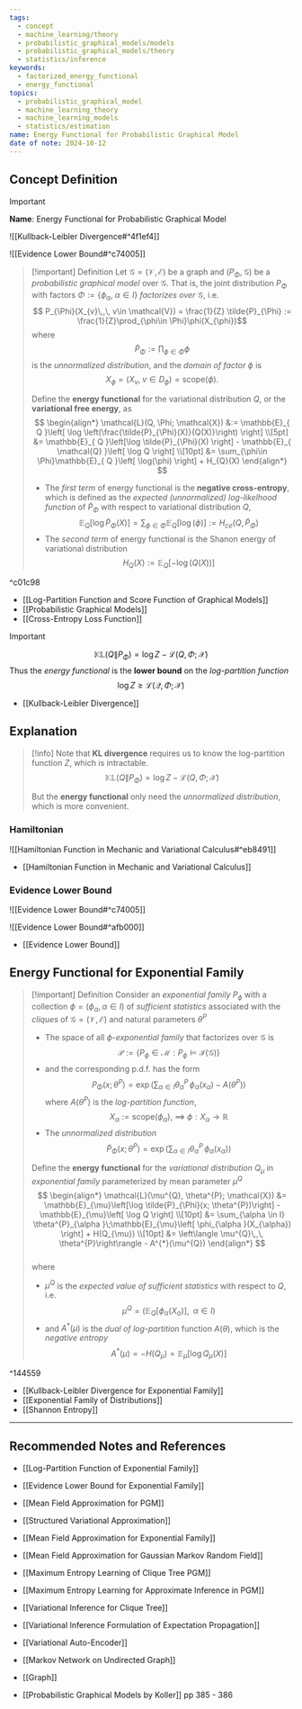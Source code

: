 ```yaml
---
tags:
  - concept
  - machine_learning/theory
  - probabilistic_graphical_models/models
  - probabilistic_graphical_models/theory
  - statistics/inference
keywords:
  - factorized_energy_functional
  - energy_functional
topics:
  - probabilistic_graphical_model
  - machine_learning_theory
  - machine_learning_models
  - statistics/estimation
name: Energy Functional for Probabilistic Graphical Model
date of note: 2024-10-12
---
```


## Concept Definition

>[!important]
>**Name**: Energy Functional for Probabilistic Graphical Model

![[Kullback-Leibler Divergence#^4f1ef4]]

![[Evidence Lower Bound#^c74005]]


>[!important] Definition
>Let $\mathcal{G} = (\mathcal{V}, \mathcal{E})$ be a graph and $(P_{\Phi}, \mathcal{G})$ be a *probabilistic graphical model* over $\mathcal{G}$. That is, the  joint distribution  $P_{\Phi}$ with factors $\Phi := \left\{ \phi_{\alpha},\; \alpha\in I\right\}$  *factorizes over* $\mathcal{G}$, i.e. $$
> P_{\Phi}(X_{v}\,,\, v\in \mathcal{V}) = \frac{1}{Z} \tilde{P}_{\Phi} := \frac{1}{Z}\prod_{\phi\in \Phi}\phi(X_{\phi})$$ 
>where $$ \tilde{P}_{\Phi} := \prod_{\phi\in \Phi}\phi$$ is the *unnormalized distribution*, and the *domain of factor* $\phi$ is $$X_{\phi} = (X_{v}, \; v\in D_{\phi}) = \text{scope}(\phi).$$
>
>
>Define the **energy functional** for the variational distribution $Q$, or the **variational free energy**, as  
>$$
>\begin{align*}
>\mathcal{L}(Q, \Phi; \mathcal{X}) &:= \mathbb{E}_{ Q }\left[ \log \left(\frac{\tilde{P}_{\Phi}(X)}{Q(X)}\right) \right] \\[5pt]
>&= \mathbb{E}_{ Q }\left[\log \tilde{P}_{\Phi}(X) \right]  - \mathbb{E}_{ \mathcal{Q} }\left[  \log Q \right] \\[10pt]
>&= \sum_{\phi\in \Phi}\mathbb{E}_{ Q }\left[  \log(\phi) \right] + H_{Q}(X)
\end{align*}
>$$
>- The *first term* of energy functional is the **negative cross-entropy**, which is defined as the *expected (unnormalized) log-likelhood function* of $\tilde{P}_{\Phi}$ with respect to variational distribution $Q$, $$\mathbb{E}_{ Q }\left[\log \tilde{P}_{\Phi}(X) \right] = \sum_{\phi\in \Phi}\mathbb{E}_{ Q }\left[  \log(\phi) \right] := H_{ce}(Q, \tilde{P}_{\Phi})$$
>- The *second term* of energy functional is the Shanon energy of variational distribution $$H_{Q}(X) := \mathbb{E}_{ Q }\left[  -\log(Q(X)) \right]$$

^c01c98

- [[Log-Partition Function and Score Function of Graphical Models]]
- [[Probabilistic Graphical Models]] 
- [[Cross-Entropy Loss Function]]



>[!important]
>$$
>\mathbb{KL}\left( Q \left\|\right. P_{\Phi} \right) = \log Z - \mathcal{L}(Q, \Phi; \mathcal{X}) 
>$$
>Thus the *energy functional* is the **lower bound** on the *log-partition function*
>$$
>\log Z \ge \mathcal{L}(\mathcal{Q}, \Phi; \mathcal{X}) 
>$$

- [[Kullback-Leibler Divergence]]


## Explanation

>[!info]
>Note that **KL divergence** requires us to know the log-partition function $Z$, which is intractable.
>$$
>\mathbb{KL}\left( Q \left\|\right. P_{\Phi} \right) = \log Z - \mathcal{L}(Q, \Phi; \mathcal{X}) 
>$$
>
>But the **energy functional** only need the *unnormalized distribution*, which is more convenient.

### Hamiltonian

![[Hamiltonian Function in Mechanic and Variational Calculus#^eb8491]]

- [[Hamiltonian Function in Mechanic and Variational Calculus]]

### Evidence Lower Bound

![[Evidence Lower Bound#^c74005]]

![[Evidence Lower Bound#^afb000]]

- [[Evidence Lower Bound]]




## Energy Functional for Exponential Family

>[!important] Definition
>Consider an *exponential family* $P_{\phi}$ with a collection $\phi = (\phi_{\alpha}, \alpha \in I)$ of *sufficient statistics* associated with the *cliques* of $\mathcal{G} = (\mathcal{V}, \mathcal{E})$ and natural parameters $\theta^{P}$
>- The space of all *$\phi$-exponential family* that factorizes over $\mathcal{G}$ is $$\mathscr{P} := \left\{P_{\phi} \in \mathcal{M}:  P_{\phi} \vDash \mathcal{I}(\mathcal{G}) \right\}$$ 
>- and the corresponding p.d.f. has the form $$P_{\Phi}(x; \theta^{P}) = \exp \left(\sum_{\alpha \in I} \theta^{P}_{\alpha }\,\phi_{\alpha }(x_{\alpha}) - A(\theta^{P})\right)$$ where  $A(\theta^{P})$ is the *log-partition function*, $$X_{\alpha}:= \text{scope}(\phi_{\alpha}),\; \implies\; \phi: X_{\alpha} \to \mathbb{R}$$
>- The *unnormalized distribution* $$\tilde{P}_{\Phi}(x; \theta^{P}) = \exp \left(\sum_{\alpha \in I} \theta^{P}_{\alpha }\,\phi_{\alpha }(x_{\alpha})\right)$$
>
>Define the **energy functional** for the *variational distribution* $Q_{\mu}$ in *exponential family* parameterized by mean parameter $\mu^{Q}$
>$$
>\begin{align*}
>\mathcal{L}(\mu^{Q}, \theta^{P}; \mathcal{X}) &= \mathbb{E}_{\mu}\left[\log \tilde{P}_{\Phi}(x; \theta^{P})\right]  - \mathbb{E}_{\mu}\left[  \log Q \right] \\[10pt]
>&= \sum_{\alpha \in I} \theta^{P}_{\alpha }\;\mathbb{E}_{\mu}\left[  \phi_{\alpha }(X_{\alpha}) \right]  + H(Q_{\mu}) \\[10pt]
>&= \left\langle  \mu^{Q}\,,\, \theta^{P}\right\rangle - A^{*}(\mu^{Q})
\end{align*}
>$$   
>where 
>- $\mu^{Q}$ is the *expected value of sufficient statistics* with respect to $Q$, i.e. $$\mu^{Q} = (\mathbb{E}_{Q}\left[\phi_{\alpha }(X_{\alpha}) \right], \;\; \alpha\in I)$$
>- and $A^{*}(\mu)$ is the *dual of log-partition* function $A(\theta)$, which is the *negative entropy* $$A^{*}(\mu) = -H(Q_{\mu}) = \mathbb{E}_{ \mu }\left[  \log Q_{\mu}(X) \right]$$

^144559

- [[Kullback-Leibler Divergence for Exponential Family]]
- [[Exponential Family of Distributions]]
- [[Shannon Entropy]]




-----------
##  Recommended Notes and References




- [[Log-Partition Function of Exponential Family]]
- [[Evidence Lower Bound for Exponential Family]]


- [[Mean Field Approximation for PGM]]
- [[Structured Variational Approximation]]
- [[Mean Field Approximation for Exponential Family]]
- [[Mean Field Approximation for Gaussian Markov Random Field]]

- [[Maximum Entropy Learning of Clique Tree PGM]]
- [[Maximum Entropy Learning for Approximate Inference in PGM]]
- [[Variational Inference for Clique Tree]]
- [[Variational Inference Formulation of Expectation Propagation]]
- [[Variational Auto-Encoder]]



- [[Markov Network on Undirected Graph]]
- [[Graph]]

- [[Probabilistic Graphical Models by Koller]] pp 385 - 386